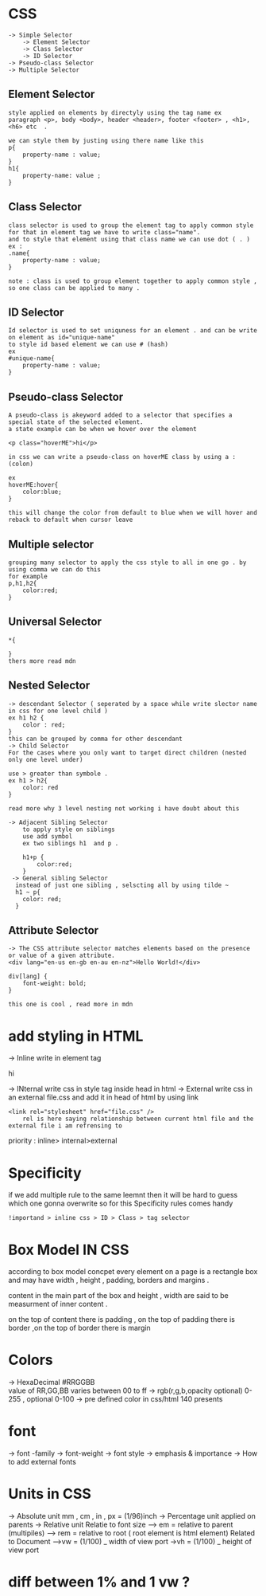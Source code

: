 # CSS

    -> Simple Selector
        -> Element Selector
        -> Class Selector
        -> ID Selector
    -> Pseudo-class Selector
    -> Multiple Selector

## Element Selector

    style applied on elements by directyly using the tag name ex
    paragraph <p>, body <body>, header <header>, footer <footer> , <h1>, <h6> etc  .

    we can style them by justing using there name like this
    p{
        property-name : value;
    }
    h1{
        property-name: value ;
    }

## Class Selector

    class selector is used to group the element tag to apply common style
    for that in element tag we have to write class="name".
    and to style that element using that class name we can use dot ( . )
    ex :
    .name{
        property-name : value;
    }

    note : class is used to group element together to apply common style , so one class can be applied to many .

## ID Selector

    Id selector is used to set uniquness for an element . and can be write on element as id="unique-name"
    to style id based element we can use # (hash)
    ex
    #unique-name{
        property-name : value;
    }

## Pseudo-class Selector

    A pseudo-class is akeyword added to a selector that specifies a special state of the selected element.
    a state example can be when we hover over the element

    <p class="hoverME">hi</p>

    in css we can write a pseudo-class on hoverME class by using a : (colon)

    ex
    hoverME:hover{
        color:blue;
    }

    this will change the color from default to blue when we will hover and reback to default when cursor leave

## Multiple selector

    grouping many selector to apply the css style to all in one go . by using comma we can do this
    for example
    p,h1,h2{
        color:red;
    }

## Universal Selector

    *{

    }
    thers more read mdn

## Nested Selector

    -> descendant Selector ( seperated by a space while write slector name in css for one level child )
    ex h1 h2 {
        color : red;
    }
    this can be grouped by comma for other descendant
    -> Child Selector
    For the cases where you only want to target direct children (nested only one level under)

    use > greater than symbole .
    ex h1 > h2{
        color: red
    }

    read more why 3 level nesting not working i have doubt about this

    -> Adjacent Sibling Selector
        to apply style on siblings
        use add symbol
        ex two siblings h1  and p .

        h1+p {
            color:red;
        }
     -> General sibling Selector
      instead of just one sibling , selscting all by using tilde ~
      h1 ~ p{
        color: red;
      }

## Attribute Selector

    -> The CSS attribute selector matches elements based on the presence or value of a given attribute.
    <div lang="en-us en-gb en-au en-nz">Hello World!</div>

    div[lang] {
        font-weight: bold;
    }

    this one is cool , read more in mdn

# add styling in HTML

-> Inline
write in element tag <p style="font :red">hi</p>
-> INternal
write css in style tag inside head in html
-> External
write css in an external file.css and add it in head of html by using link

    <link rel="stylesheet" href="file.css" />
        rel is here saying relationship between current html file and the external file i am refrensing to

priority : inline> internal>external

# Specificity

if we add multiple rule to the same leemnt then it will be hard to guess which one gonna overwrite
so for this Specificity rules comes handy

    !importand > inline css > ID > Class > tag selector

# Box Model IN CSS

according to box model concpet every element on a page
is a rectangle box and may have width , height , padding,
borders and margins .

content in the main part of the box and height , width
are said to be measurment of inner content .

on the top of content there is padding , on the top of padding there is border ,on the top of border there is margin

# Colors

-> HexaDecimal #RRGGBB  
 value of RR,GG,BB varies between 00 to ff
-> rgb(r,g,b,opacity optional)
0-255 , optional 0-100
-> pre defined color in css/html
140 presents

# font

-> font -family
-> font-weight
-> font style
-> emphasis & importance
-> How to add external fonts

# Units in CSS

-> Absolute unit
mm , cm , in , px = (1/96)inch
-> Percentage unit
applied on parents
-> Relative unit
Relatie to font size
--> em = relative to parent (multipiles)
--> rem = relative to root ( root element is html element)
Related to Document
-->vw = (1/100) _ width of view port
->vh = (1/100) _ height of view port

# diff between 1% and 1 vw ?
